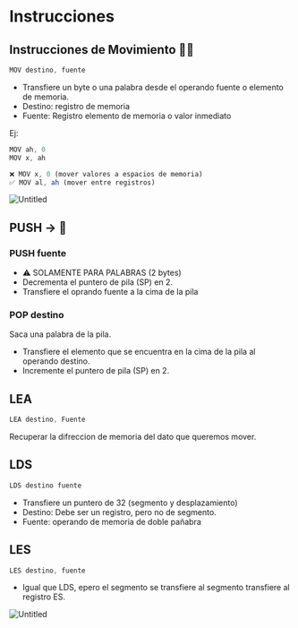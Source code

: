 # Instrucciones

## Instrucciones de Movimiento 🏃🏽

```jsx
MOV destino, fuente
```

- Transfiere un byte o una palabra desde el operando fuente o elemento de memoria.
- Destino: registro de memoria
- Fuente: Registro elemento de memoria o valor inmediato

Ej:

```jsx
MOV ah, 0
MOV x, ah

❌ MOV x, 0 (mover valores a espacios de memoria)
✅ MOV al, ah (mover entre registros)

```

![Untitled](Instrucciones%20c3dfc39b42e64737a68a3ea3a28bde0d/Untitled.png)

## PUSH → 🔋

### PUSH fuente

- ⚠️ SOLAMENTE PARA PALABRAS (2 bytes)
- Decrementa el puntero de pila (SP) en 2.
- Transfiere el oprando fuente a la cima de la pila

### POP destino

Saca una palabra de la pila.

- Transfiere el elemento que se encuentra en la cima de la pila al operando destino.
- Incremente el puntero de pila (SP) en 2.

## LEA

```jsx
LEA destino, Fuente
```

Recuperar la difreccion de memoria del dato que queremos mover.

## LDS

```jsx
LDS destino fuente
```

- Transfiere un puntero de 32 (segmento y desplazamiento)
- Destino:  Debe ser un registro, pero no de segmento.
- Fuente: operando de memoria de doble pañabra

## LES

```jsx
LES destino, fuente
```

- Igual que LDS, epero el segmento se transfiere al segmento transfiere al registro ES.

![Untitled](Instrucciones%20c3dfc39b42e64737a68a3ea3a28bde0d/Untitled%201.png)